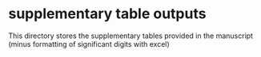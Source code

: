 # supplementary table outputs
This directory stores the supplementary tables provided in the manuscript
(minus formatting of significant digits with excel)
